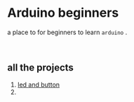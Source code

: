 # Arduino beginners

a place to for beginners to learn `arduino` .


<br>

## all the projects
1. [led and button](https://github.com/StickyCoolDev/Arduino-beginners/blob/main/Project%201/project1.md#button-and-led)
2. 
